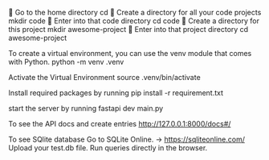 💬 Go to the home directory
cd
💬 Create a directory for all your code projects
mkdir code
💬 Enter into that code directory
cd code
💬 Create a directory for this project
mkdir awesome-project
💬 Enter into that project directory
cd awesome-project


To create a virtual environment, you can use the venv module that comes with Python.
python -m venv .venv

Activate the Virtual Environment
source .venv/bin/activate

Install required packages by running
pip install -r requirement.txt

start the server by running
fastapi dev main.py

To see the API docs and create entries
http://127.0.0.1:8000/docs#/

To see SQlite database
Go to SQLite Online. -> https://sqliteonline.com/
Upload your test.db file.
Run queries directly in the browser.
